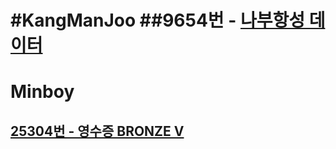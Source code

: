 #KangManJoo
##9654번 - [나부항성 데이터](https://www.acmicpc.net/problem/9654)
=======
# Minboy
## [25304번 - 영수증 BRONZE V](https://www.acmicpc.net/problem/25304)
